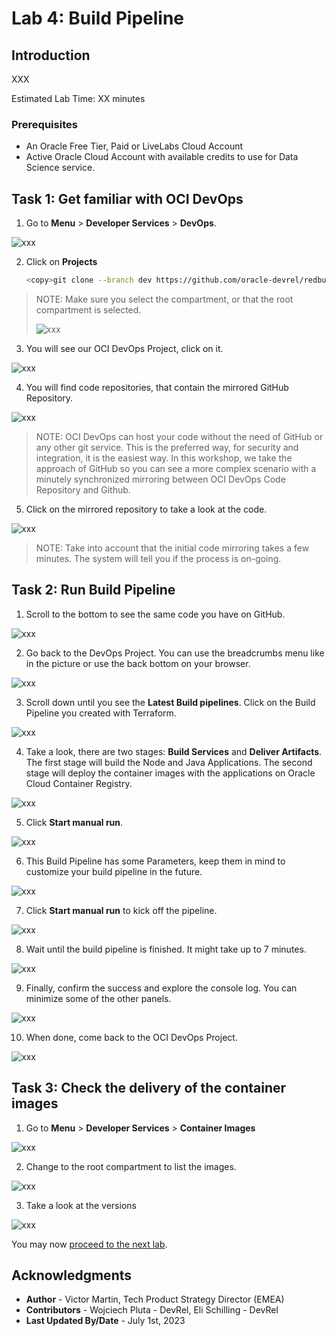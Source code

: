 # Lab 4: Build Pipeline

## Introduction

XXX

Estimated Lab Time: XX minutes

### Prerequisites

* An Oracle Free Tier, Paid or LiveLabs Cloud Account
* Active Oracle Cloud Account with available credits to use for Data Science service.

## Task 1: Get familiar with OCI DevOps

1. Go to **Menu** > **Developer Services** > **DevOps**.
  
  ![xxx](images/xxx.png)

2. Click on **Projects**

    ```bash
    <copy>git clone --branch dev https://github.com/oracle-devrel/redbull-pit-strategy.git</copy>
    ```

  > NOTE: Make sure you select the compartment, or that the root compartment is selected.
  >  
  > ![xxx](images/xxx.png)
  >  

3. You will see our OCI DevOps Project, click on it.

  ![xxx](images/xxx.png)

4. You will find code repositories, that contain the mirrored GitHub Repository.

  ![xxx](images/xxx.png)

  > NOTE: OCI DevOps can host your code without the need of GitHub or any other git service. This is the preferred way, for security and integration, it is the easiest way. In this workshop, we take the approach of GitHub so you can see a more complex scenario with a minutely synchronized mirroring between OCI DevOps Code Repository and Github.

5. Click on the mirrored repository to take a look at the code.

  ![xxx](images/xxx.png)

  > NOTE: Take into account that the initial code mirroring takes a few minutes. The system will tell you if the process is on-going.

## Task 2: Run Build Pipeline

1. Scroll to the bottom to see the same code you have on GitHub.

  ![xxx](images/xxx.png)

2. Go back to the DevOps Project. You can use the breadcrumbs menu like in the picture or use the back bottom on your browser.

  ![xxx](images/xxx.png)

3. Scroll down until you see the **Latest Build pipelines**. Click on the Build Pipeline you created with Terraform.

  ![xxx](images/xxx.png)

4. Take a look, there are two stages: **Build Services** and **Deliver Artifacts**. The first stage will build the Node and Java Applications. The second stage will deploy the container images with the applications on Oracle Cloud Container Registry.

  ![xxx](images/xxx.png)

5. Click **Start manual run**.

  ![xxx](images/xxx.png)

6. This Build Pipeline has some Parameters, keep them in mind to customize your build pipeline in the future.

  ![xxx](images/xxx.png)

7. Click **Start manual run** to kick off the pipeline.

  ![xxx](images/xxx.png)

8. Wait until the build pipeline is finished. It might take up to 7 minutes.

  ![xxx](images/xxx.png)

9. Finally, confirm the success and explore the console log. You can minimize some of the other panels.

  ![xxx](images/xxx.png)

10. When done, come back to the OCI DevOps Project.

  ![xxx](images/xxx.png)

## Task 3: Check the delivery of the container images

1. Go to **Menu** > **Developer Services** > **Container Images**

  ![xxx](images/xxx.png)

2. Change to the root compartment to list the images.

  ![xxx](images/xxx.png)

3. Take a look at the versions

  ![xxx](images/xxx.png)


You may now [proceed to the next lab](#next).

## Acknowledgments

* **Author** - Victor Martin, Tech Product Strategy Director (EMEA)
* **Contributors** - Wojciech Pluta - DevRel, Eli Schilling - DevRel
* **Last Updated By/Date** - July 1st, 2023